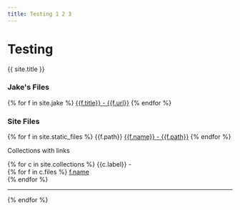 ```yaml
---
title: Testing 1 2 3
---
```

# Testing

{{ site.title }}   

### Jake's Files
{% for f in site.jake %}
 <a href="{{f.url|relative_url}}">{{f.title}} - {{f.url}}</a>
{%  endfor %}
### Site Files
{% for f in site.static_files %}
 {{f.path}}
 <a href="{{f.path|relative_url}}">{{f.name}} - {{f.path}}</a>
{%  endfor %}

Collections with links

{% for c in site.collections %}
 {{c.label}} - <br>
 {% for f in c.files %}
  <a href="{{f.path}}">f.name</a> <br>
 {% endfor %}
 <hr>
{%  endfor %}
